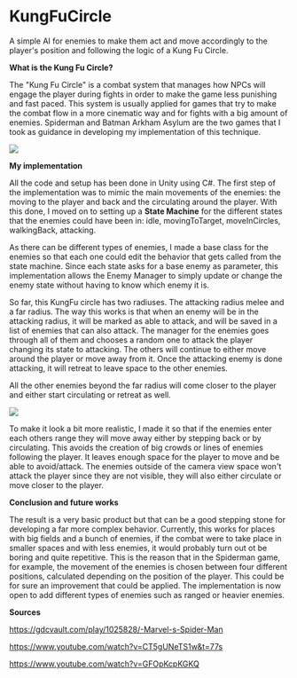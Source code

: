 # KungFuCircle
A simple AI for enemies to make them act and move accordingly to the player's position and following the logic of a Kung Fu Circle.

**What is the Kung Fu Circle?**

The "Kung Fu Circle" is a combat system that manages how NPCs will engage the player during fights in order to make the game less punishing and fast paced. 
This system is usually applied for games that try to make the combat flow in a more cinematic way and for fights with a big amount of enemies.
Spiderman and Batman Arkham Asylum are the two games that I took as guidance in developing my implementation of this technique.

![](https://github.com/ariannalopreiato/KungFuCircle/blob/main/Media/Final.gif)


**My implementation**

All the code and setup has been done in Unity using C#.
The first step of the implementation was to mimic the main movements of the enemies: the moving to the player and back and the circulating around the player.
With this done, I moved on to setting up a **State Machine** for the different states that the enemies could have been in: idle, movingToTarget, moveInCircles, walkingBack, attacking.

As there can be different types of enemies, I made a base class for the enemies so that each one could edit the behavior that gets called from the state machine.
Since each state asks for a base enemy as parameter, this implementation allows the Enemy Manager to simply update or change the enemy state without having to know which enemy it is. 

So far, this KungFu circle has two radiuses. The attacking radius melee and a far radius.
The way this works is that when an enemy will be in the attacking radius, it will be marked as able to attack, and will be saved in a list of enemies that can also attack. The manager for the enemies goes through all of them and chooses a random one to attack the player changing its state to attacking. 
The others will continue to either move around the player or move away from it.
Once the attacking enemy is done attacking, it will retreat to leave space to the other enemies.

All the other enemies beyond the far radius will come closer to the player and either start circulating or retreat as well.

![](https://github.com/ariannalopreiato/KungFuCircle/blob/main/Media/FarAwayEnemies.gif)

To make it look a bit more realistic, I made it so that if the enemies enter each others range they will move away either by stepping back or by circulating. This avoids the creation of big crowds or lines of enemies following the player. It leaves enough space for the player to move and be able to avoid/attack.
The enemies outside of the camera view space won't attack the player since they are not visible, they will also either circulate or move closer to the player.


**Conclusion and future works**

The result is a very basic product but that can be a good stepping stone for developing a far more complex behavior.
Currently, this works for places with big fields and a bunch of enemies, if the combat were to take place in smaller spaces and with less enemies, it would probably turn out ot be boring and quite repetitive.
This is the reason that in the Spiderman game, for example, the movement of the enemies is chosen between four different positions, calculated depending on the position of the player. This could be for sure an improvement that could be applied.
The implementation is now open to add different types of enemies such as ranged or heavier enemies.

**Sources**

https://gdcvault.com/play/1025828/-Marvel-s-Spider-Man 

https://www.youtube.com/watch?v=CT5gUNeTS1w&t=77s

https://www.youtube.com/watch?v=GFOpKcpKGKQ

